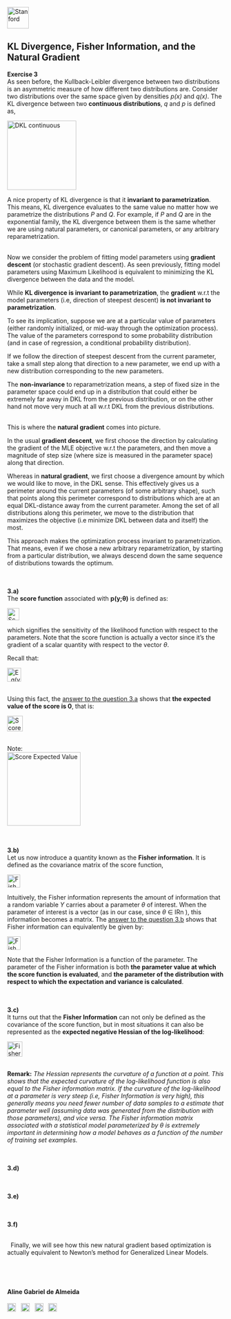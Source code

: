 

<a href="https://i.dlpng.com/static/png/498606_preview.png"><img src="https://i.dlpng.com/static/png/498606_preview.png" title="Stanford" alt="Stanford" height="50"></a>

## KL Divergence, Fisher Information, and the Natural Gradient
  
**Exercise 3**  
As seen before, the Kullback-Leibler divergence between two distributions is an asymmetric measure of how different two distributions are. Consider two distributions over the same space given by densities *p(x)* and *q(x)*. The KL divergence between two **continuous distributions**, *q* and *p* is defined as,

<a href="https://github.com/AlmeidaAlin3/MachineLearning/blob/master/ProblemSet3/Exercise3/img/DKL_continuous.png"><img src="https://github.com/AlmeidaAlin3/MachineLearning/blob/master/ProblemSet3/Exercise3/img/DKL_continuous.png" title="DKL continuous" alt="DKL continuous" height="160"></a>

A nice property of KL divergence is that it **invariant to parametrization**. This means, KL divergence evaluates to the same value no matter how we parametrize the distributions *P* and *Q*. For example, if *P* and *Q* are in the exponential family, the KL divergence between them is the same whether we are using natural parameters, or canonical parameters, or any arbitrary reparametrization.  

&nbsp;  
Now we consider the problem of fitting model parameters using **gradient descent** (or stochastic gradient descent). As seen previously, fitting model parameters using Maximum Likelihood is equivalent to minimizing the KL divergence between the data and the model.  

While **KL divergence is invariant to parametrization**, the **gradient** w.r.t the model parameters (i.e, direction
of steepest descent) **is not invariant to parametrization**.

To see its implication, suppose we are at a particular value of parameters (either randomly initialized, or mid-way through the optimization process). The value of the parameters correspond to some probability distribution (and in case of regression, a conditional probability distribution).  

If we follow the direction of steepest descent from the current parameter, take a small step along that direction to a new parameter, we end up with a new distribution corresponding to the new parameters.  

The **non-invariance** to reparametrization means, a step of fixed size in the parameter space could end up in a distribution that could either be extremely far away in DKL from the previous distribution, or on the other hand not move very much at all w.r.t DKL from the previous distributions.  

&nbsp;  
This is where the **natural gradient** comes into picture.
&nbsp;  

In the usual **gradient descent**, we first choose the direction by calculating the gradient of the MLE objective w.r.t the parameters, and then move a magnitude of step size (where size is measured in the parameter space) along that direction.  

Whereas in **natural gradient**, we first choose a divergence amount by which we would like to move, in the DKL sense. This effectively gives us a perimeter around the current parameters (of some arbitrary shape), such that points along this perimeter correspond to distributions which are at an equal DKL-distance away from the current parameter. Among the set of all distributions along this perimeter, we move to the distribution that maximizes the objective (i.e minimize DKL between data and itself) the most.  

This approach makes the optimization process invariant to parametrization. That means, even if we chose a new arbitrary reparametrization, by starting from a particular distribution, we always descend down the same sequence of distributions towards the optimum.

&nbsp;  
&nbsp;  
**3.a)**  
The **score function** associated with **p(y;θ)** is defined as:  

<a href="https://github.com/AlmeidaAlin3/MachineLearning/blob/master/ProblemSet3/Exercise3/img/score_function.png"><img src="https://github.com/AlmeidaAlin3/MachineLearning/blob/master/ProblemSet3/Exercise3/img/score_function.png" title="Score Function" alt="Score Function" height="28"></a>

which signifies the sensitivity of the likelihood function with respect to the parameters. Note that the score function is actually a vector since it’s the gradient of a scalar quantity with respect to the vector *θ*.

Recall that:

<a href="https://github.com/AlmeidaAlin3/MachineLearning/blob/master/ProblemSet3/Exercise3/img/E_g(y).png"><img src="https://github.com/AlmeidaAlin3/MachineLearning/blob/master/ProblemSet3/Exercise3/img/E_g(y).png" title="E_g(y)" alt="E_g(y)" height="32"></a>

&nbsp;  
Using this fact, the [answer to the question 3.a]() shows that **the expected value of the score is 0**, that is:

<a href="https://github.com/AlmeidaAlin3/MachineLearning/blob/master/ProblemSet3/Exercise3/img/E_score.png.png"><img src="https://github.com/AlmeidaAlin3/MachineLearning/blob/master/ProblemSet3/Exercise3/img/E_score.png" title="Score Expected Value" alt="Score Expected Value" height="36"></a>

&nbsp;  
Note:  
<a href="https://github.com/AlmeidaAlin3/MachineLearning/blob/master/ProblemSet3/Exercise3/img/score0.png.png"><img src="https://github.com/AlmeidaAlin3/MachineLearning/blob/master/ProblemSet3/Exercise3/img/score0.png" title="Score Expected Value" alt="Score Expected Value" height="170"></a>

&nbsp;  
&nbsp;  
**3.b)**  
Let us now introduce a quantity known as the **Fisher information**. It is defined as the covariance matrix of the score function,  

<a href="https://github.com/AlmeidaAlin3/MachineLearning/blob/master/ProblemSet3/Exercise3/img/fisher.png"><img src="https://github.com/AlmeidaAlin3/MachineLearning/blob/master/ProblemSet3/Exercise3/img/fisher.png" title="Fisher information" alt="Fisher information" height="30"></a>

Intuitively, the Fisher information represents the amount of information that a random variable *Y* carries about a parameter *θ* of interest. When the parameter of interest is a vector (as in our case, since *θ* ∈ IRn ), this information becomes a matrix. The [answer to the question 3.b]() shows that Fisher information can equivalently be given by:

<a href="https://github.com/AlmeidaAlin3/MachineLearning/blob/master/ProblemSet3/Exercise3/img/fisher_E.png"><img src="https://github.com/AlmeidaAlin3/MachineLearning/blob/master/ProblemSet3/Exercise3/img/fisher_E.png" title="Fisher information" alt="Fisher information" height="31"></a>

Note that the Fisher Information is a function of the parameter. The parameter of the Fisher information is both **the parameter value at which the score function is evaluated**, and **the parameter of the distribution with respect to which the expectation and variance is calculated**.

&nbsp;  
&nbsp;  
**3.c)**  
It turns out that the **Fisher Information** can not only be defined as the covariance of the score function, but in most situations it can also be represented as the **expected negative Hessian of the log-likelihood**:

<a href="https://github.com/AlmeidaAlin3/MachineLearning/blob/master/ProblemSet3/Exercise3/img/fisher_H.png"><img src="https://github.com/AlmeidaAlin3/MachineLearning/blob/master/ProblemSet3/Exercise3/img/fisher_H.png" title="Fisher information" alt="Fisher information" height="35"></a>  

&nbsp;  
**Remark:** *The Hessian represents the curvature of a function at a point. This shows that the expected curvature of the log-likelihood function is also equal to the Fisher information matrix. If the curvature of the log-likelihood at a parameter is very steep (i.e, Fisher Information is very high), this generally means you need fewer number of data samples to a estimate that parameter well (assuming data was generated from the distribution with those
parameters), and vice versa. The Fisher information matrix associated with a statistical model parameterized by θ is extremely important in determining how a model behaves as a function of the number of training set examples.*


&nbsp;  
&nbsp;  
**3.d)**  


&nbsp;  
&nbsp;  
**3.e)**  


&nbsp;  
&nbsp;  
**3.f)**  


&nbsp;  
&nbsp; 
Finally, we will see how this new natural gradient based optimization is actually equivalent to
Newton’s method for Generalized Linear Models.

&nbsp;  
---

#### Aline Gabriel de Almeida  
<a href="https://www.linkedin.com/in/alinegalmeida/"><img src="https://cdn3.iconfinder.com/data/icons/logos-and-brands-adobe/512/201_Linkedin-512.png" title="Linkedin: alinegalmeida" alt="https://www.linkedin.com/in/alinegalmeida/" height="20"></a>
&nbsp; <a href="https://www.kaggle.com/almeidaalin3"><img src="https://cdn3.iconfinder.com/data/icons/logos-and-brands-adobe/512/189_Kaggle-512.png" title="Kaggle: almeidaalin3" alt="https://www.kaggle.com/almeidaalin3" height="20"></a>
&nbsp; <a href="mailto:aline.gabriel.almeida@gmail.com"><img src="https://cdn3.iconfinder.com/data/icons/logos-and-brands-adobe/512/147_Gmail-512.png" title="aline.gabriel.almeida@gmail.com" alt="aline.gabriel.almeida@gmail.com" height="20"></a>
&nbsp; <a href="https://github.com/AlmeidaAlin3/"><img src="https://cdn3.iconfinder.com/data/icons/logos-and-brands-adobe/512/142_Github-512.png" title="Github: AlmeidaAlin3" alt="https://github.com/AlmeidaAlin3/" height="20"></a> 

